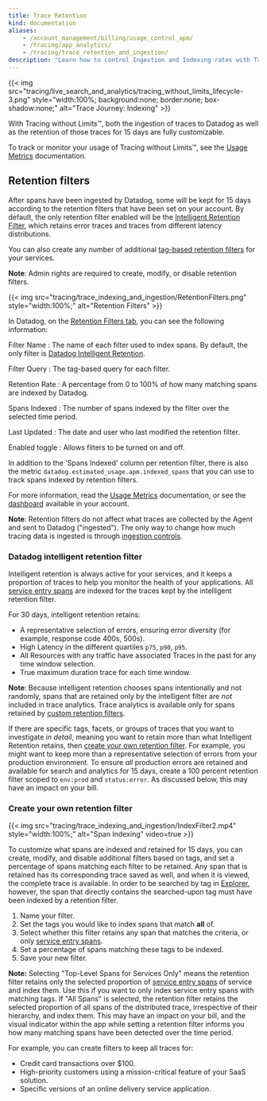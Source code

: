 ```yaml
---
title: Trace Retention
kind: documentation
aliases:
    - /account_management/billing/usage_control_apm/
    - /tracing/app_analytics/
    - /tracing/trace_retention_and_ingestion/
description: "Learn how to control Ingestion and Indexing rates with Tracing without Limits."
---
```


{{< img src="tracing/live_search_and_analytics/tracing_without_limits_lifecycle-3.png" style="width:100%; background:none; border:none; box-shadow:none;" alt="Trace Journey: Indexing" >}}

With Tracing without Limits™, both the ingestion of traces to Datadog as well as the retention of those traces for 15 days are fully customizable.

To track or monitor your usage of Tracing without Limits™, see the [Usage Metrics][1] documentation.

## Retention filters

After spans have been ingested by Datadog, some will be kept for 15 days according to the retention filters that have been set on your account.  By default, the only retention filter enabled will be the [Intelligent Retention Filter](#datadog-intelligent-retention-filter), which retains error traces and traces from different latency distributions.

You can also create any number of additional [tag-based retention filters](#create-your-own-retention-filter) for your services.

**Note**: Admin rights are required to create, modify, or disable retention filters.

{{< img src="tracing/trace_indexing_and_ingestion/RetentionFilters.png" style="width:100%;" alt="Retention Filters" >}}

In Datadog, on the [Retention Filters tab][2], you can see the following information:

Filter Name
: The name of each filter used to index spans. By default, the only filter is [Datadog Intelligent Retention](#datadog-intelligent-retention-filter).

Filter Query
: The tag-based query for each filter.

Retention Rate
: A percentage from 0 to 100% of how many matching spans are indexed by Datadog.

Spans Indexed
: The number of spans indexed by the filter over the selected time period.

Last Updated
: The date and user who last modified the retention filter.

Enabled toggle
: Allows filters to be turned on and off.

In addition to the 'Spans Indexed' column per retention filter, there is also the metric `datadog.estimated_usage.apm.indexed_spans` that you can use to track spans indexed by retention filters.

For more information, read the [Usage Metrics][1] documentation, or see the [dashboard][3] available in your account.

<div class="alert alert-info"><strong>Note</strong>: Retention filters do not affect what traces are collected by the Agent and sent to Datadog ("ingested"). The only way to change how much tracing data is ingested is through <a href="#ingestion-controls">ingestion controls</a>.</div>

### Datadog intelligent retention filter

Intelligent retention is always active for your services, and it keeps a proportion of traces to help you monitor the health of your applications. All [service entry spans][4] are indexed for the traces kept by the intelligent retention filter.

For 30 days, intelligent retention retains:

 - A representative selection of errors, ensuring error diversity (for example, response code 400s, 500s).
 - High Latency in the different quartiles `p75`, `p90`, `p95`.
 - All Resources with any traffic have associated Traces in the past for any time window selection.
 - True maximum duration trace for each time window.

**Note**: Because intelligent retention chooses spans intentionally and not randomly, spans that are retained only by the intelligent filter are _not_ included in trace analytics. Trace analytics is available only for spans retained by [custom retention filters](#create-your-own-retention-filter).

If there are specific tags, facets, or groups of traces that you want to investigate _in detail_, meaning you want to retain more than what Intelligent Retention retains, then [create your own retention filter](#create-your-own-retention-filter). For example, you might want to keep more than a representative selection of errors from your production environment. To ensure _all_ production errors are retained and available for search and analytics for 15 days, create a 100 percent retention filter scoped to `env:prod` and `status:error`. As discussed below, this may have an impact on your bill.

### Create your own retention filter

{{< img src="tracing/trace_indexing_and_ingestion/IndexFilter2.mp4" style="width:100%;" alt="Span Indexing" video=true >}}

To customize what spans are indexed and retained for 15 days, you can create, modify, and disable additional filters based on tags, and set a percentage of spans matching each filter to be retained. Any span that is retained has its corresponding trace saved as well, and when it is viewed, the complete trace is available. In order to be searched by tag in [Explorer][5], however, the span that directly contains the searched-upon tag must have been indexed by a retention filter.

1. Name your filter.
2. Set the tags you would like to index spans that match **all** of.
3. Select whether this filter retains any span that matches the criteria, or only [service entry spans][4].
4. Set a percentage of spans matching these tags to be indexed.
5. Save your new filter.

**Note:** Selecting "Top-Level Spans for Services Only" means the retention filter retains only the selected proportion of [service entry spans][4] of service and index them. Use this if you want to only index service entry spans with matching tags. If "All Spans" is selected, the retention filter retains the selected proportion of all spans of the distributed trace, irrespective of their hierarchy, and index them. This may have an impact on your bill, and the visual indicator within the app while setting a retention filter informs you how many matching spans have been detected over the time period.

For example, you can create filters to keep all traces for:

- Credit card transactions over $100.
- High-priority customers using a mission-critical feature of your SaaS solution.
- Specific versions of an online delivery service application.

[1]: /tracing/trace_retention_and_ingestion/usage_metrics
[2]: https://app.datadoghq.com/apm/traces/retention-filters
[3]: https://app.datadoghq.com/dash/integration/30337/app-analytics-usage
[4]: /tracing/visualization/#service-entry-span
[5]: /tracing/trace_explorer/#historical-search-mode
